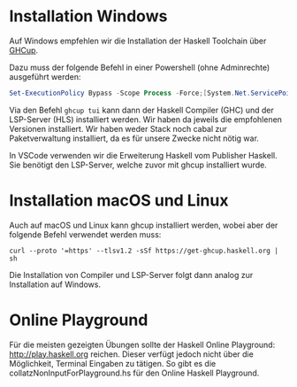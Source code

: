 # Installation Windows
Auf Windows empfehlen wir die Installation der Haskell Toolchain über [GHCup](https://www.haskell.org/ghcup/).

Dazu muss der folgende Befehl in einer Powershell (ohne Adminrechte) ausgeführt werden:
```powershell
Set-ExecutionPolicy Bypass -Scope Process -Force;[System.Net.ServicePointManager]::SecurityProtocol = [System.Net.ServicePointManager]::SecurityProtocol -bor 3072; try { & ([ScriptBlock]::Create((Invoke-WebRequest https://www.haskell.org/ghcup/sh/bootstrap-haskell.ps1 -UseBasicParsing))) -Interactive -DisableCurl } catch { Write-Error $_ }
```

Via den Befehl `ghcup tui` kann dann der Haskell Compiler (GHC) und der LSP-Server (HLS) installiert werden.
Wir haben da jeweils die empfohlenen Versionen installiert. Wir haben weder Stack noch cabal zur
Paketverwaltung installiert, da es für unsere Zwecke nicht nötig war.

In VSCode verwenden wir die Erweiterung Haskell vom Publisher Haskell. Sie benötigt den LSP-Server, welche zuvor mit ghcup installiert wurde.

# Installation macOS und Linux
Auch auf macOS und Linux kann ghcup installiert werden, wobei aber der folgende Befehl verwendet werden muss:

```shell
curl --proto '=https' --tlsv1.2 -sSf https://get-ghcup.haskell.org | sh
```

Die Installation von Compiler und LSP-Server folgt dann analog zur Installation auf Windows.


# Online Playground
Für die meisten gezeigten Übungen sollte der Haskell Online Playground: http://play.haskell.org reichen.
Dieser verfügt jedoch nicht über die Möglichkeit, Terminal Eingaben zu tätigen.
So gibt es die collatzNonInputForPlayground.hs für den Online Haskell Playground.